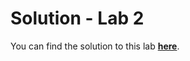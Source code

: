 # Solution - Lab 2

You can find the solution to this lab **[here](../zips/donationweb-2.0.solution.zip)**.


